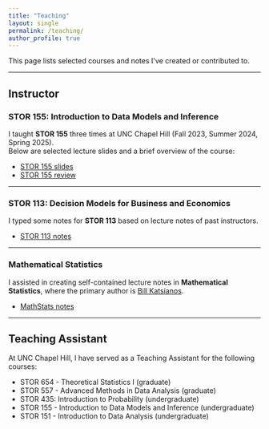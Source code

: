 ```yaml
---
title: "Teaching"
layout: single
permalink: /teaching/
author_profile: true
---
```


This page lists selected courses and notes I've created or contributed to.

---

## Instructor

### STOR 155: Introduction to Data Models and Inference

I taught **STOR 155** three times at UNC Chapel Hill (Fall 2023, Summer 2024, Spring 2025).  
Below are selected lecture slides and a brief overview of the course:

- [STOR 155 slides](/assets/files/stor155/STOR_155_slides.pdf)
- [STOR 155 review](/assets/files/stor155/STOR155Review.pdf)

---

### STOR 113: Decision Models for Business and Economics

I typed some notes for **STOR 113** based on lecture notes of past instructors.

- [STOR 113 notes](/assets/files/stor113/STOR_113_notes.pdf)

---

### Mathematical Statistics

I assisted in creating self-contained lecture notes in **Mathematical Statistics**, where the primary author is [Bill Katsianos](https://katsianos.github.io/).

- [MathStats notes](/assets/files/math_stats/Mathematical_Statistics.pdf)

---

## Teaching Assistant

At UNC Chapel Hill, I have served as a Teaching Assistant for the following courses:

- STOR 654 - Theoretical Statistics I (graduate)
- STOR 557 - Advanced Methods in Data Analysis (graduate)
- STOR 435: Introduction to Probability (undergraduate)
- STOR 155 - Introduction to Data Models and Inference (undergraduate)
- STOR 151 - Introduction to Data Analysis (undergraduate)

